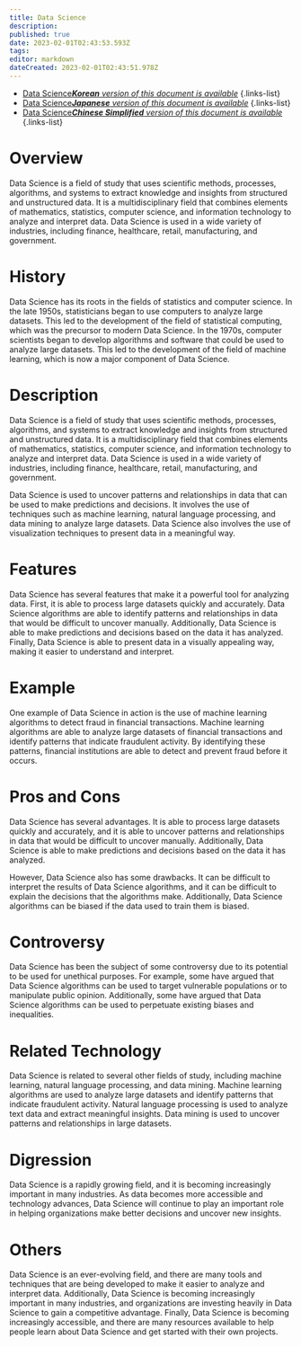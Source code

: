 ```yaml
---
title: Data Science
description: 
published: true
date: 2023-02-01T02:43:53.593Z
tags: 
editor: markdown
dateCreated: 2023-02-01T02:43:51.978Z
---
```


- [Data Science***Korean** version of this document is available*](/ko/Knowledge-base/Dictionary/data-science)
{.links-list}
- [Data Science***Japanese** version of this document is available*](/ja/Knowledge-base/Dictionary/data-science)
{.links-list}
- [Data Science***Chinese Simplified** version of this document is available*](/zh/Knowledge-base/Dictionary/data-science)
{.links-list}


# Overview
Data Science is a field of study that uses scientific methods, processes, algorithms, and systems to extract knowledge and insights from structured and unstructured data. It is a multidisciplinary field that combines elements of mathematics, statistics, computer science, and information technology to analyze and interpret data. Data Science is used in a wide variety of industries, including finance, healthcare, retail, manufacturing, and government.

# History
Data Science has its roots in the fields of statistics and computer science. In the late 1950s, statisticians began to use computers to analyze large datasets. This led to the development of the field of statistical computing, which was the precursor to modern Data Science. In the 1970s, computer scientists began to develop algorithms and software that could be used to analyze large datasets. This led to the development of the field of machine learning, which is now a major component of Data Science.

# Description
Data Science is a field of study that uses scientific methods, processes, algorithms, and systems to extract knowledge and insights from structured and unstructured data. It is a multidisciplinary field that combines elements of mathematics, statistics, computer science, and information technology to analyze and interpret data. Data Science is used in a wide variety of industries, including finance, healthcare, retail, manufacturing, and government.

Data Science is used to uncover patterns and relationships in data that can be used to make predictions and decisions. It involves the use of techniques such as machine learning, natural language processing, and data mining to analyze large datasets. Data Science also involves the use of visualization techniques to present data in a meaningful way.

# Features
Data Science has several features that make it a powerful tool for analyzing data. First, it is able to process large datasets quickly and accurately. Data Science algorithms are able to identify patterns and relationships in data that would be difficult to uncover manually. Additionally, Data Science is able to make predictions and decisions based on the data it has analyzed. Finally, Data Science is able to present data in a visually appealing way, making it easier to understand and interpret.

# Example
One example of Data Science in action is the use of machine learning algorithms to detect fraud in financial transactions. Machine learning algorithms are able to analyze large datasets of financial transactions and identify patterns that indicate fraudulent activity. By identifying these patterns, financial institutions are able to detect and prevent fraud before it occurs.

# Pros and Cons
Data Science has several advantages. It is able to process large datasets quickly and accurately, and it is able to uncover patterns and relationships in data that would be difficult to uncover manually. Additionally, Data Science is able to make predictions and decisions based on the data it has analyzed.

However, Data Science also has some drawbacks. It can be difficult to interpret the results of Data Science algorithms, and it can be difficult to explain the decisions that the algorithms make. Additionally, Data Science algorithms can be biased if the data used to train them is biased.

# Controversy
Data Science has been the subject of some controversy due to its potential to be used for unethical purposes. For example, some have argued that Data Science algorithms can be used to target vulnerable populations or to manipulate public opinion. Additionally, some have argued that Data Science algorithms can be used to perpetuate existing biases and inequalities.

# Related Technology
Data Science is related to several other fields of study, including machine learning, natural language processing, and data mining. Machine learning algorithms are used to analyze large datasets and identify patterns that indicate fraudulent activity. Natural language processing is used to analyze text data and extract meaningful insights. Data mining is used to uncover patterns and relationships in large datasets.

# Digression
Data Science is a rapidly growing field, and it is becoming increasingly important in many industries. As data becomes more accessible and technology advances, Data Science will continue to play an important role in helping organizations make better decisions and uncover new insights.

# Others
Data Science is an ever-evolving field, and there are many tools and techniques that are being developed to make it easier to analyze and interpret data. Additionally, Data Science is becoming increasingly important in many industries, and organizations are investing heavily in Data Science to gain a competitive advantage. Finally, Data Science is becoming increasingly accessible, and there are many resources available to help people learn about Data Science and get started with their own projects.